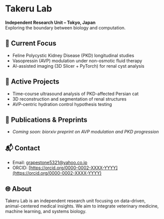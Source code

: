 # Takeru Lab

**Independent Research Unit – Tokyo, Japan**  
Exploring the boundary between biology and computation.

## 🔬 Current Focus
- Feline Polycystic Kidney Disease (PKD) longitudinal studies
- Vasopressin (AVP) modulation under non-osmotic fluid therapy
- AI-assisted imaging (3D Slicer + PyTorch) for renal cyst analysis

## 🧪 Active Projects
- Time-course ultrasound analysis of PKD-affected Persian cat
- 3D reconstruction and segmentation of renal structures
- AVP-centric hydration control hypothesis testing

## 📄 Publications & Preprints
- _Coming soon: biorxiv preprint on AVP modulation and PKD progression_

## 📬 Contact
- Email: grapestone5321@yahoo.co.jp
- ORCID: [https://orcid.org/0000-0002-XXXX-YYYY](https://orcid.org/0000-0002-XXXX-YYYY)

## 🌐 About
Takeru Lab is an independent research unit focusing on data-driven, animal-centered medical insights. We aim to integrate veterinary medicine, machine learning, and systems biology.
